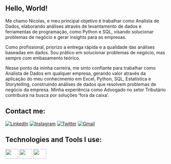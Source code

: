 ## Hello, World!

Me chamo Nicolas, e meu principal objetivo é trabalhar como Analista de Dados, elaborando análises através de levantamento de dados e ferramentas de programação, como Python e SQL, visando solucionar problemas de negócio e gerar insights para as empresas.

Como profissional, priorizo a entrega rápida e a qualidade das análises baseadas em dados. Sou prático em solucionar problemas de negócio, mas sempre com embasamento teórico. 

Nesse ponto da minha carreira, me sinto confiante para trabalhar como Analista de Dados em qualquer empresa, gerando valor através da aplicação do meu conhecimento em Excel, Python, SQL, Estatística e Storytelling, construindo análises de dados que resolvem problemas de negócio da empresa. Minha experiência como Advogado no setor Tributário contribuirá na busca por soluções ‘fora da caixa’.

## Contact me: 
[![LinkedIn](https://img.shields.io/badge/LinkedIn-0077B5?style=for-the-badge&logo=linkedin&logoColor=white)](https://www.linkedin.com/in/nicolas-doege/)
[![Instagram](https://img.shields.io/badge/Instagram-E4405F?style=for-the-badge&logo=instagram&logoColor=white)](https://www.instagram.com/nicolasdoege/)
[![Twitter](https://img.shields.io/badge/Twitter-1DA1F2?style=for-the-badge&logo=twitter&logoColor=white)](https://twitter.com/doegemon)
[![Gmail](https://img.shields.io/badge/Gmail-D14836?style=for-the-badge&logo=gmail&logoColor=white)](mailto:nicolasldoege@gmail.com)

## Technologies and Tools I use: 
<div>
<img align="center" height="30" width="40" src="https://cdn.jsdelivr.net/gh/devicons/devicon/icons/python/python-original.svg" />
<img align="center" height="30" width="40" src="https://cdn.jsdelivr.net/gh/devicons/devicon/icons/mysql/mysql-original-wordmark.svg" />
<img align="center" height="30" width="40" src="https://cdn.jsdelivr.net/gh/devicons/devicon/icons/sqlite/sqlite-original-wordmark.svg" />          
</div>
